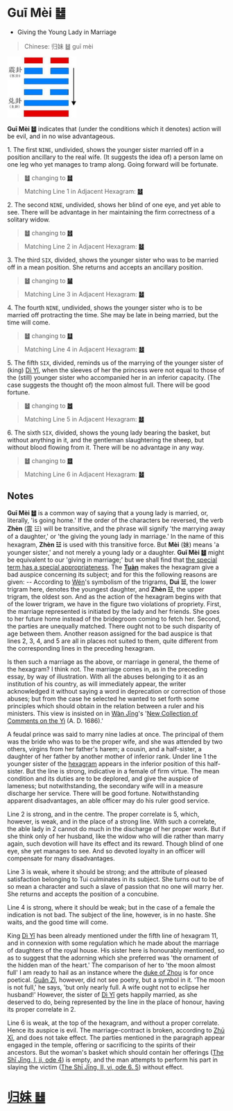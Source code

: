 # Guī Mèi ䷵

* Giving the Young Lady in Marriage

> Chinese: 归妹 ䷵ guī mèi

<a id="p-180"/>

<img src="shapes/54.10.jpg" width="160" alt="归妹">

**Guī Mèi ䷵** indicates that (under the conditions which it denotes) action will be evil, and in no wise advantageous.

<a id="p-181"/>

1.<a name="54.1"></a> The first `NINE`, undivided, shows the younger sister married off in a position ancillary to the real wife. (It suggests the idea of) a person lame on one leg who yet manages to tramp along. Going forward will be fortunate.

> **䷵** changing to [**䷧**](e8a7a3xie.md#40.1)

> Matching Line 1 in Adjacent Hexagram: [**䷵**](e6b890jian.md#53.1)

<a id="p-182"/>

2.<a name="54.2"></a> The second `NINE`, undivided, shows her blind of one eye, and yet able to see. There will be advantage in her maintaining the firm correctness of a solitary widow.

> **䷵** changing to [**䷲**](e99c87zhen.md#51.2)

> Matching Line 2 in Adjacent Hexagram: [**䷵**](e6b890jian.md#53.2)

3.<a name="54.3"></a> The third `SIX`, divided, shows the younger sister who was to be married off in a mean position. She returns and accepts an ancillary position.

> **䷵** changing to [**䷡**](e5a4a7e5a3aedazhuang.md#34.3)

> Matching Line 3 in Adjacent Hexagram: [**䷵**](e6b890jian.md#53.3)

4.<a name="54.4"></a> The fourth `NINE`, undivided, shows the younger sister who is to be married off protracting the time. She may be late in being married, but the time will come.

> **䷵** changing to [**䷒**](e4b8b4lin.md#19.4)

> Matching Line 4 in Adjacent Hexagram: [**䷵**](e6b890jian.md#53.4)

5.<a name="54.5"></a> The fifth `SIX`, divided, reminds us of the marrying of the younger sister of (king) [Dì Yǐ](https://en.wikipedia.org/wiki/Di_Yi), when the sleeves of her the princess were not equal to those of the (still) younger sister who accompanied her in an inferior capacity. (The case suggests the thought of) the moon almost full. There will be good fortune.

> **䷵** changing to [**䷹**](e58591dui.md#58.5)

> Matching Line 5 in Adjacent Hexagram: [**䷵**](e6b890jian.md#53.5)

6.<a name="54.6"></a> The sixth `SIX`, divided, shows the young lady bearing the basket, but without anything in it, and the gentleman slaughtering the sheep, but without blood flowing from it. There will be no advantage in any way.

> **䷵** changing to [**䷥**](e79dbdkui.md#38.6)

> Matching Line 6 in Adjacent Hexagram: [**䷵**](e6b890jian.md#53.6)

## Notes

**Guī Mèi ䷵** is a common way of saying that a young lady is married, or, literally, 'is going home.' If the order of the characters be reversed, the verb **Zhèn** (震 ☳) will be transitive, and the phrase will signify 'the marrying away of a daughter,' or 'the giving the young lady in marriage.' In the name of this hexagram, **Zhèn ☳** is used with this transitive force. But **Mèi** (妹) means 'a younger sister,' and not merely a young lady or a daughter. **Guī Mèi ䷵** might be equivalent to our 'giving in marriage;' but we shall find that [the special term has a special appropriateness](e4b8b0feng.md#p-183). The [**Tuàn**](https://en.wikipedia.org/wiki/Ten_Wings) makes the hexagram give a bad auspice concerning its subject; and for this the following reasons are given: -- According to [Wén](https://en.wikipedia.org/wiki/King_Wen_of_Zhou)'s symbolism of the trigrams, **Duì ☱**, the lower trigram here, denotes the youngest daughter, and **Zhèn ☳**, the upper trigram, the oldest son. And as the action of the hexagram begins with that of the lower trigram, we have in the figure two violations of propriety. First, the marriage represented is initiated by the lady and her friends. She goes to her future home instead of the bridegroom coming to fetch her. Second, the parties are unequally matched. There ought not to be such disparity of age between them. Another reason assigned for the bad auspice is that lines 2, 3, 4, and 5 are all in places not suited to them, quite different from the corresponding lines in the preceding hexagram.

Is then such a marriage as the above, or marriage in general, the theme of the hexagram? I think not. The marriage comes in, as in the preceding essay, by way of illustration. With all the abuses belonging to it as an institution of his country, as will immediately appear, the writer acknowledged it without saying a word in deprecation or correction of those abuses; but from the case he selected he wanted to set forth some principles which should obtain in the relation between a ruler and his ministers. This view is insisted on in [Wàn Jīng](https://zh.wikipedia.org/zh-hans/万经)'s '[New Collection of Comments on the Yì](https://ctext.org/library.pl?if=en&res=95322&by_author=萬經) (A. D. 1686).'

A feudal prince was said to marry nine ladies at once. The principal of them was the bride who was to be the proper wife, and she was attended by two others, virgins from her father's harem; a cousin, and a half-sister, a daughter of her father by another mother of inferior rank. Under line 1 the younger sister of the [hexagram](e4b8b0feng.md#p-183) appears in the inferior position of this half-sister. But the line is strong, indicative in a female of firm virtue. The mean condition and its duties are to be deplored, and give the auspice of lameness; but notwithstanding, the secondary wife will in a measure discharge her service. There will be good fortune. Notwithstanding apparent disadvantages, an able officer may do his ruler good service.

Line 2 is strong, and in the centre. The proper correlate is 5, which, however, is weak, and in the place of a strong line. With such a correlate, the able lady in 2 cannot do much in the discharge of her proper work. But if she think only of her husband, like the widow who will die rather than marry again, such devotion will have its effect and its reward. Though blind of one eye, she yet manages to see. And so devoted loyalty in an officer will compensate for many disadvantages.

Line 3 is weak, where it should be strong; and the attribute of pleased satisfaction belonging to Tui culminates in its subject. She turns out to be of so mean a character and such a slave of passion that no one will marry her. She returns and accepts the position of a concubine.

Line 4 is strong, where it should be weak; but in the case of a female the indication is not bad. The subject of the line, however, is in no haste. She waits, and the good time will come.

King [Dì Yǐ](https://en.wikipedia.org/wiki/Di_Yi) has been already mentioned under the fifth line of hexagram 11, and in connexion with some regulation which he made about the marriage of daughters of the royal house. His sister here is honourably mentioned, so as to suggest that the adorning which she preferred was 'the ornament of the hidden man of the heart.' The comparison of her to 'the moon almost full' I am ready to hail as an instance where the [duke of Zhou](https://en.wikipedia.org/wiki/Duke_of_Zhou) is for once poetical. [Guǎn Zǐ](https://en.wikipedia.org/wiki/Guanzi_(text)), however, did not see poetry, but a symbol in it. 'The moon is not full,' he says, 'but only nearly full. A wife ought not to eclipse her husband!' However, the sister of [Dì Yǐ](https://en.wikipedia.org/wiki/Di_Yi) gets happily married, as she deserved to do, being represented by the line in the place of honour, having its proper correlate in 2.

Line 6 is weak, at the top of the hexagram, and without a proper correlate. Hence its auspice is evil. The marriage-contract is broken, according to [Zhū Xī](https://en.wikipedia.org/wiki/Zhu_Xi), and does not take effect. The parties mentioned in the paragraph appear engaged in the temple, offering or sacrificing to the spirits of their ancestors. But the woman's basket which should contain her offerings ([The Shī Jīng, I, ii, ode 4](https://ctext.org/book-of-poetry/cai-ping)) is empty, and the man attempts to perform his part in slaying the victim ([The Shī Jīng, II, vi, ode 6. 5](https://ctext.org/dictionary.pl?if=en&id=15943)) without effect.

# [归妹 ䷵](e5bd92e5a6b9guimei_cn.md)
